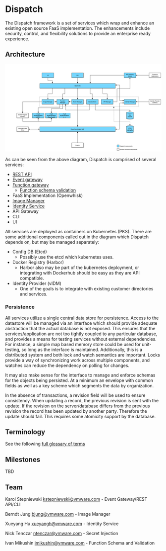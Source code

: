# Dispatch

The Dispatch framework is a set of services which wrap and enhance an existing open source FaaS implementation.
The enhancements include security, control, and flexibility solutions to provide an enterprise ready experience.

## Architecture

![dispatch architecture](dispatch-v1-architecture.png "Dispatch architecture")

As can be seen from the  above diagram, Dispatch is comprised of several services:

* [REST API](rest-api/rest-api.md)
* [Event gateway](event-gateway/event-gateway.md)
* [Function gateway](function-gateway/function-gateway.md)
    * [Function schema validation](function-gateway/function-schema-validation.md)
* FaaS Implementation (Openwhisk)
* [Image Manager](image-manager/image-manager.md)
* [Identity Service](identity-management/identity-management.md)
* API Gateway
* CLI
* UI

All services are deployed as containers on Kubernetes (PKS).  There are some additional components called out in the
diagram which Dispatch depends on, but may be managed separately:

* Config DB (Etcd)
    * Possibly use the etcd which kubernetes uses.
* Docker Registry (Harbor)
    * Harbor also may be part of the kubernetes deployment, or integrating with Dockerhub should be easy as they are
      API compatible.
* Identity Provider (vIDM)
    * One of the goals is to integrate with existing customer directories and services.

### Persistence

All services utilize a single central data store for persistence.  Access to the datastore will be managed via an
interface which should provide adequate abstraction that the actual database is not exposed.  This ensures that the
services/application are not too tightly coupled to any particular database, and provides a means for testing services
without external dependencies.  For instance, a simple map based memory store could be used for unit-testing, so long
as the interface is maintained.  Additionally, this is a distributed system and both lock and watch semantics are
important.  Locks provide a way of synchronizing work across multiple components, and watches can reduce the dependency
on polling for changes.

It may also make sense for the interface to manage and enforce schemas for the objects being persisted.  At a minimum
an envelope with common fields as well as a key scheme which segments the data by organization.

In the absence of transactions, a revision field will be used to ensure consistency.  When updating a record, the
previous revision is sent with the update.  If the revision on the server/database differs from the previous revision
the record has been updated by another party.  Therefore the update should fail.  This requires some atomicity support
by the database.

## Terminology

See the following [full glossary of terms](terminology.md)

## Milestones

TBD

## Team

Karol Stepniewski <kstepniewski@vmware.com> - Event Gateway/REST API/CLI

Berndt Jung <bjung@vmware.com> - Image Manager

Xueyang Hu <xueyangh@vmware.com> - Identity Service

Nick Tenczar <ntenczar@vmware.com> - Secret Injection

Ivan Mikushin <imikushin@vmware.com> - Function Schema and Validation
